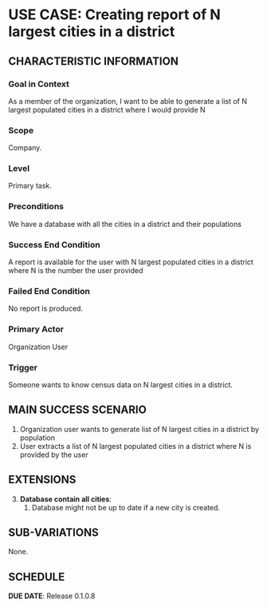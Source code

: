 # USE CASE: Creating report of N largest cities in a district

## CHARACTERISTIC INFORMATION

### Goal in Context

As a member of the organization, I want to be able to generate a list of N largest populated cities in a district where I would provide N

### Scope

Company.

### Level

Primary task.

### Preconditions

We have a database with all the cities in a district and their populations

### Success End Condition

A report is available for the user with N largest populated cities in a district where N is the number the user provided

### Failed End Condition

No report is produced.

### Primary Actor

Organization User

### Trigger

Someone wants to know census data on N largest cities in a district.

## MAIN SUCCESS SCENARIO

1. Organization user wants to generate list of N largest cities in a district by population
2. User extracts a list of N largest populated cities in a district where N is provided by the user

## EXTENSIONS

3. **Database contain all cities**:
    1. Database might not be up to date if a new city is created.

## SUB-VARIATIONS

None.

## SCHEDULE

**DUE DATE**: Release 0.1.0.8